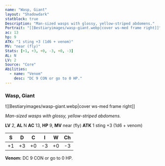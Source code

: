```yaml
---
name: "Wasp, Giant"
layout: "Shadowdark"
statblock: true
Description: "Man-sized wasps with glossy, yellow-striped abdomens."
Portrait: "[[Bestiaryimages/wasp-giant.webp|cover ws-med frame right]]"
ac: 13
hp: 9
ATK: "1 sting +3 (1d6 + venom)"
MV: "near (fly)"
Stats: [+1, +3, +0, -3, +0, -3]
AL: N
LV: 2
Source: "Core"
Abilities:
  - name: "Venom"
    desc: "DC 9 CON or go to 0 HP."
---
```


### Wasp, Giant

![[Bestiaryimages/wasp-giant.webp|cover ws-med frame right]]

_Man-sized wasps with glossy, yellow-striped abdomens._

**LV** 2, **AL** N
**AC** 13, **HP** 9, **MV** near (fly)
**ATK** 1 sting +3 (1d6 + venom)

|  S  |  D  |  C  |  I  |  W  |  Ch  |
|:---:|:---:|:---:|:---:|:---:|:----:|
| +1 | +3 | +0 | -3 | +0 | -3 |

**Venom:** DC 9 CON or go to 0 HP.

